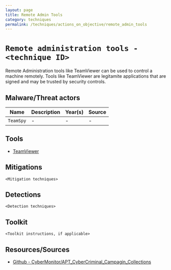 ```yaml
---
layout: page
title: Remote Admin Tools
category: techniques
permalink: /techniques/actions_on_objective/remote_admin_tools
---
```

# `Remote administration tools - <technique ID>`

Remote Administration tools like TeamViewer can be used to control a machine remotely. Tools like TeamViewer are legitamite applications that are signed and may be trusted by security controls.

## Malware/Threat actors

| Name | Description | Year(s) | Source |
| --- | --- | --- | -- |
| `TeamSpy` |  - | - | - |

## Tools

* [TeamViewer](https://www.teamviewer.com/en-us/)

## Mitigations

`<Mitigation techniques>`

## Detections

`<Detection techniques>`

## Toolkit

`<Toolkit instructions, if applicable>`

## Resources/Sources

* [Github - CyberMonitor/APT_CyberCriminal_Campagin_Collections](https://github.com/CyberMonitor/APT_CyberCriminal_Campagin_Collections)